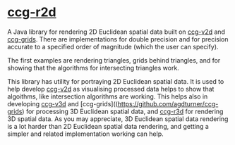 # [ccg-r2d](https://github.com/agdturner/ccg-r2d)
A Java library for rendering 2D Euclidean spatial data built on [ccg-v2d]((https://github.com/agdturner/ccg-v2d)) and [ccg-grids]((https://github.com/agdturner/ccg-grids)). There are implementations for double precision and for precision accurate to a specified order of magnitude (which the user can specify).

The first examples are rendering triangles, grids behind triangles, and for showing that the algorithms for intersecting triangles work.

This library has utility for portraying 2D Euclidean spatial data. It is used to help develop [ccg-v2d]((https://github.com/agdturner/ccg-v2d)) as visualising processed data helps to show that algoithms, like intersection algorithms are working. This helps also in developing [ccg-v3d]((https://github.com/agdturner/ccg-v3d)) and [ccg-grids]((https://github.com/agdturner/ccg-grids) for processing 3D Euclidean spatial data, and [ccg-r3d]((https://github.com/agdturner/ccg-r3d)) for rendering 3D spatial data. As you may appreciate, 3D Euclidean spatial data rendering is a lot harder than 2D Euclidean spatial data rendering, and getting a simpler and related implementation working can help.
